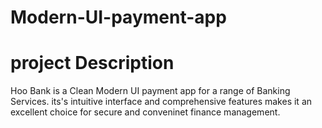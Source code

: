 # Modern-UI-payment-app
# project Description

Hoo Bank is a Clean  Modern UI payment app for a range of Banking Services. its's intuitive interface and comprehensive features makes it an excellent choice for secure and conveninet finance management.
